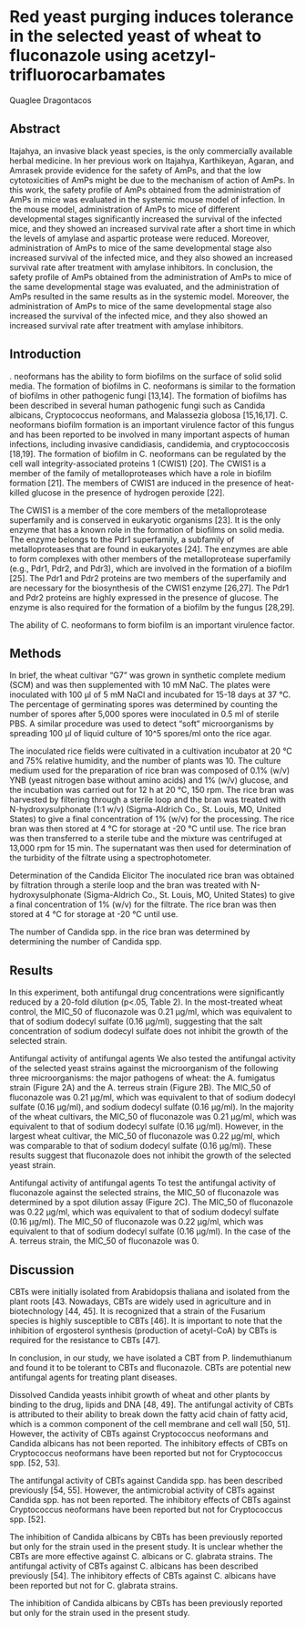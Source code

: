 # Red yeast purging induces tolerance in the selected yeast of wheat to fluconazole using acetzyl- trifluorocarbamates
Quaglee Dragontacos


## Abstract
Itajahya, an invasive black yeast species, is the only commercially available herbal medicine. In her previous work on Itajahya, Karthikeyan, Agaran, and Amrasek provide evidence for the safety of AmPs, and that the low cytotoxicities of AmPs might be due to the mechanism of action of AmPs. In this work, the safety profile of AmPs obtained from the administration of AmPs in mice was evaluated in the systemic mouse model of infection. In the mouse model, administration of AmPs to mice of different developmental stages significantly increased the survival of the infected mice, and they showed an increased survival rate after a short time in which the levels of amylase and aspartic protease were reduced. Moreover, administration of AmPs to mice of the same developmental stage also increased survival of the infected mice, and they also showed an increased survival rate after treatment with amylase inhibitors. In conclusion, the safety profile of AmPs obtained from the administration of AmPs to mice of the same developmental stage was evaluated, and the administration of AmPs resulted in the same results as in the systemic model. Moreover, the administration of AmPs to mice of the same developmental stage also increased the survival of the infected mice, and they also showed an increased survival rate after treatment with amylase inhibitors.


## Introduction
. neoformans has the ability to form biofilms on the surface of solid solid media. The formation of biofilms in C. neoformans is similar to the formation of biofilms in other pathogenic fungi [13,14]. The formation of biofilms has been described in several human pathogenic fungi such as Candida albicans, Cryptococcus neoformans, and Malassezia globosa [15,16,17]. C. neoformans biofilm formation is an important virulence factor of this fungus and has been reported to be involved in many important aspects of human infections, including invasive candidiasis, candidemia, and cryptococcosis [18,19]. The formation of biofilm in C. neoformans can be regulated by the cell wall integrity-associated proteins 1 (CWIS1) [20]. The CWIS1 is a member of the family of metalloproteases which have a role in biofilm formation [21]. The members of CWIS1 are induced in the presence of heat-killed glucose in the presence of hydrogen peroxide [22].

The CWIS1 is a member of the core members of the metalloprotease superfamily and is conserved in eukaryotic organisms [23]. It is the only enzyme that has a known role in the formation of biofilms on solid media. The enzyme belongs to the Pdr1 superfamily, a subfamily of metalloproteases that are found in eukaryotes [24]. The enzymes are able to form complexes with other members of the metalloprotease superfamily (e.g., Pdr1, Pdr2, and Pdr3), which are involved in the formation of a biofilm [25]. The Pdr1 and Pdr2 proteins are two members of the superfamily and are necessary for the biosynthesis of the CWIS1 enzyme [26,27]. The Pdr1 and Pdr2 proteins are highly expressed in the presence of glucose. The enzyme is also required for the formation of a biofilm by the fungus [28,29].

The ability of C. neoformans to form biofilm is an important virulence factor.


## Methods
In brief, the wheat cultivar “G7” was grown in synthetic complete medium (SCM) and was then supplemented with 10 mM NaC. The plates were inoculated with 100 µl of 5 mM NaCl and incubated for 15-18 days at 37 °C. The percentage of germinating spores was determined by counting the number of spores after 5,000 spores were inoculated in 0.5 ml of sterile PBS. A similar procedure was used to detect “soft” microorganisms by spreading 100 µl of liquid culture of 10^5 spores/ml onto the rice agar.

The inoculated rice fields were cultivated in a cultivation incubator at 20 °C and 75% relative humidity, and the number of plants was 10. The culture medium used for the preparation of rice bran was composed of 0.1% (w/v) YNB (yeast nitrogen base without amino acids) and 1% (w/v) glucose, and the incubation was carried out for 12 h at 20 °C, 150 rpm. The rice bran was harvested by filtering through a sterile loop and the bran was treated with N-hydroxysulphonate (1:1 w/v) (Sigma-Aldrich Co., St. Louis, MO, United States) to give a final concentration of 1% (w/v) for the processing. The rice bran was then stored at 4 °C for storage at -20 °C until use. The rice bran was then transferred to a sterile tube and the mixture was centrifuged at 13,000 rpm for 15 min. The supernatant was then used for determination of the turbidity of the filtrate using a spectrophotometer.

Determination of the Candida Elicitor
The inoculated rice bran was obtained by filtration through a sterile loop and the bran was treated with N-hydroxysulphonate (Sigma-Aldrich Co., St. Louis, MO, United States) to give a final concentration of 1% (w/v) for the filtrate. The rice bran was then stored at 4 °C for storage at -20 °C until use.

The number of Candida spp. in the rice bran was determined by determining the number of Candida spp.


## Results
In this experiment, both antifungal drug concentrations were significantly reduced by a 20-fold dilution (p<.05, Table 2). In the most-treated wheat control, the MIC_50 of fluconazole was 0.21 µg/ml, which was equivalent to that of sodium dodecyl sulfate (0.16 µg/ml), suggesting that the salt concentration of sodium dodecyl sulfate does not inhibit the growth of the selected strain.

Antifungal activity of antifungal agents
We also tested the antifungal activity of the selected yeast strains against the microorganism of the following three microorganisms: the major pathogens of wheat: the A. fumigatus strain (Figure 2A) and the A. terreus strain (Figure 2B). The MIC_50 of fluconazole was 0.21 µg/ml, which was equivalent to that of sodium dodecyl sulfate (0.16 µg/ml), and sodium dodecyl sulfate (0.16 µg/ml). In the majority of the wheat cultivars, the MIC_50 of fluconazole was 0.21 µg/ml, which was equivalent to that of sodium dodecyl sulfate (0.16 µg/ml). However, in the largest wheat cultivar, the MIC_50 of fluconazole was 0.22 µg/ml, which was comparable to that of sodium dodecyl sulfate (0.16 µg/ml). These results suggest that fluconazole does not inhibit the growth of the selected yeast strain.

Antifungal activity of antifungal agents
To test the antifungal activity of fluconazole against the selected strains, the MIC_50 of fluconazole was determined by a spot dilution assay (Figure 2C). The MIC_50 of fluconazole was 0.22 µg/ml, which was equivalent to that of sodium dodecyl sulfate (0.16 µg/ml). The MIC_50 of fluconazole was 0.22 µg/ml, which was equivalent to that of sodium dodecyl sulfate (0.16 µg/ml). In the case of the A. terreus strain, the MIC_50 of fluconazole was 0.


## Discussion
CBTs were initially isolated from Arabidopsis thaliana and isolated from the plant roots [43. Nowadays, CBTs are widely used in agriculture and in biotechnology [44, 45]. It is recognized that a strain of the Fusarium species is highly susceptible to CBTs [46]. It is important to note that the inhibition of ergosterol synthesis (production of acetyl-CoA) by CBTs is required for the resistance to CBTs [47].

In conclusion, in our study, we have isolated a CBT from P. lindemuthianum and found it to be tolerant to CBTs and fluconazole. CBTs are potential new antifungal agents for treating plant diseases.

Dissolved Candida yeasts inhibit growth of wheat and other plants by binding to the drug, lipids and DNA [48, 49]. The antifungal activity of CBTs is attributed to their ability to break down the fatty acid chain of fatty acid, which is a common component of the cell membrane and cell wall [50, 51]. However, the activity of CBTs against Cryptococcus neoformans and Candida albicans has not been reported. The inhibitory effects of CBTs on Cryptococcus neoformans have been reported but not for Cryptococcus spp. [52, 53].

The antifungal activity of CBTs against Candida spp. has been described previously [54, 55]. However, the antimicrobial activity of CBTs against Candida spp. has not been reported. The inhibitory effects of CBTs against Cryptococcus neoformans have been reported but not for Cryptococcus spp. [52].

The inhibition of Candida albicans by CBTs has been previously reported but only for the strain used in the present study. It is unclear whether the CBTs are more effective against C. albicans or C. glabrata strains. The antifungal activity of CBTs against C. albicans has been described previously [54]. The inhibitory effects of CBTs against C. albicans have been reported but not for C. glabrata strains.

The inhibition of Candida albicans by CBTs has been previously reported but only for the strain used in the present study.
